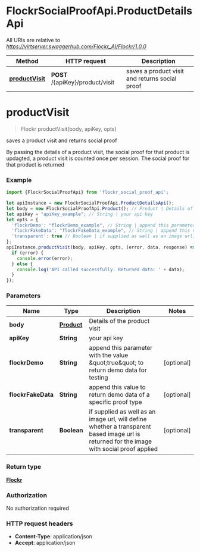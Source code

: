 # FlockrSocialProofApi.ProductDetailsApi

All URIs are relative to *https://virtserver.swaggerhub.com/Flockr_AI/Flockr/1.0.0*

Method | HTTP request | Description
------------- | ------------- | -------------
[**productVisit**](ProductDetailsApi.md#productVisit) | **POST** /{apiKey}/product/visit | saves a product visit and returns social proof

<a name="productVisit"></a>
# **productVisit**
> Flockr productVisit(body, apiKey, opts)

saves a product visit and returns social proof

By passing the details of a product visit, the social proof for that product is updagted, a product visit is counted once per session. The social proof for that product is returned 

### Example
```javascript
import {FlockrSocialProofApi} from 'flockr_social_proof_api';

let apiInstance = new FlockrSocialProofApi.ProductDetailsApi();
let body = new FlockrSocialProofApi.Product(); // Product | Details of the product visit
let apiKey = "apiKey_example"; // String | your api key
let opts = { 
  'flockrDemo': "flockrDemo_example", // String | append this parameter with the value \"true\" to return demo data for testing
  'flockrFakeData': "flockrFakeData_example", // String | append this value to return demo data of a specific proof type
  'transparent': true // Boolean | if supplied as well as an image url, will define whether a transparent based image url is returned for the image with social proof applied
};
apiInstance.productVisit(body, apiKey, opts, (error, data, response) => {
  if (error) {
    console.error(error);
  } else {
    console.log('API called successfully. Returned data: ' + data);
  }
});
```

### Parameters

Name | Type | Description  | Notes
------------- | ------------- | ------------- | -------------
 **body** | [**Product**](Product.md)| Details of the product visit | 
 **apiKey** | **String**| your api key | 
 **flockrDemo** | **String**| append this parameter with the value \&quot;true\&quot; to return demo data for testing | [optional] 
 **flockrFakeData** | **String**| append this value to return demo data of a specific proof type | [optional] 
 **transparent** | **Boolean**| if supplied as well as an image url, will define whether a transparent based image url is returned for the image with social proof applied | [optional] 

### Return type

[**Flockr**](Flockr.md)

### Authorization

No authorization required

### HTTP request headers

 - **Content-Type**: application/json
 - **Accept**: application/json

